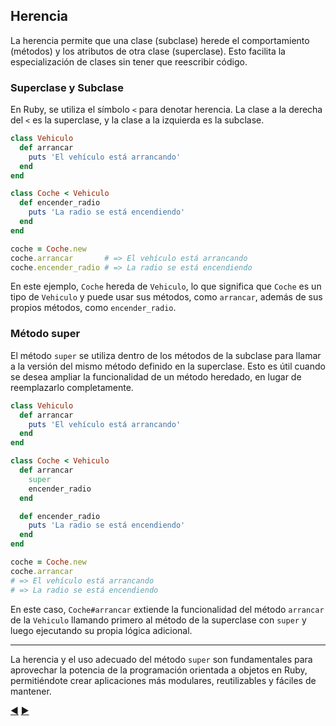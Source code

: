 ## Herencia

La herencia permite que una clase (subclase) herede el comportamiento (métodos) y los atributos de otra clase (superclase). Esto facilita la especialización de clases sin tener que reescribir código.

### Superclase y Subclase

En Ruby, se utiliza el símbolo `<` para denotar herencia. La clase a la derecha del `<` es la superclase, y la clase a la izquierda es la subclase.

```ruby
class Vehiculo
  def arrancar
    puts 'El vehículo está arrancando'
  end
end

class Coche < Vehiculo
  def encender_radio
    puts 'La radio se está encendiendo'
  end
end

coche = Coche.new
coche.arrancar       # => El vehículo está arrancando
coche.encender_radio # => La radio se está encendiendo
```

En este ejemplo, `Coche` hereda de `Vehiculo`, lo que significa que `Coche` es un tipo de `Vehiculo` y puede usar sus métodos, como `arrancar`, además de sus propios métodos, como `encender_radio`.

### Método super

El método `super` se utiliza dentro de los métodos de la subclase para llamar a la versión del mismo método definido en la superclase. Esto es útil cuando se desea ampliar la funcionalidad de un método heredado, en lugar de reemplazarlo completamente.

```ruby
class Vehiculo
  def arrancar
    puts 'El vehículo está arrancando'
  end
end

class Coche < Vehiculo
  def arrancar
    super
    encender_radio
  end

  def encender_radio
    puts 'La radio se está encendiendo'
  end
end

coche = Coche.new
coche.arrancar
# => El vehículo está arrancando
# => La radio se está encendiendo
```

En este caso, `Coche#arrancar` extiende la funcionalidad del método `arrancar` de la `Vehiculo` llamando primero al método de la superclase con `super` y luego ejecutando su propia lógica adicional.

---

La herencia y el uso adecuado del método `super` son fundamentales para aprovechar la potencia de la programación orientada a objetos en Ruby, permitiéndote crear aplicaciones más modulares, reutilizables y fáciles de mantener.

[:arrow_backward:](13-Atributos.md) [:arrow_forward:](15-Modulos.md)